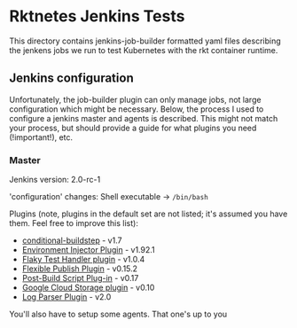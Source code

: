 # Rktnetes Jenkins Tests

This directory contains jenkins-job-builder formatted yaml files describing the jenkens jobs we run to test Kubernetes with the rkt container runtime.

## Jenkins configuration

Unfortunately, the job-builder plugin can only manage jobs, not large configuration which might be necessary. Below, the process I used to configure a jenkins master and agents is described. This might not match your process, but should provide a guide for what plugins you need (!important!), etc.


### Master

<!-- TODO this should be formatted more nicely -->

Jenkins version: 2.0-rc-1

'configuration' changes: Shell executable -> `/bin/bash`

Plugins (note, plugins in the default set are not listed; it's assumed you have them. Feel free to improve this list):

* [conditional-buildstep](https://wiki.jenkins-ci.org/display/JENKINS/Conditional+BuildStep+Plugin) - v1.7
* [Environment Injector Plugin](https://wiki.jenkins-ci.org/display/JENKINS/EnvInject+Plugin) - v1.92.1
* [Flaky Test Handler plugin](https://wiki.jenkins-ci.org/display/JENKINS/Flaky+Test+Handler+Plugin) - v1.0.4
* [Flexible Publish Plugin](http://wiki.jenkins-ci.org/display/JENKINS/Flexible+Publish+Plugin) - v0.15.2
* [Post-Build Script Plug-in](http://wiki.jenkins-ci.org/display/JENKINS/PostBuildScript+Plugin) - v0.17
* [Google Cloud Storage plugin](https://wiki.jenkins-ci.org/display/JENKINS/Google+Cloud+Storage+Plugin) - v0.10
* [Log Parser Plugin](https://wiki.jenkins-ci.org/display/JENKINS/Log+Parser+Plugin) - v2.0

You'll also have to setup some agents. That one's up to you
